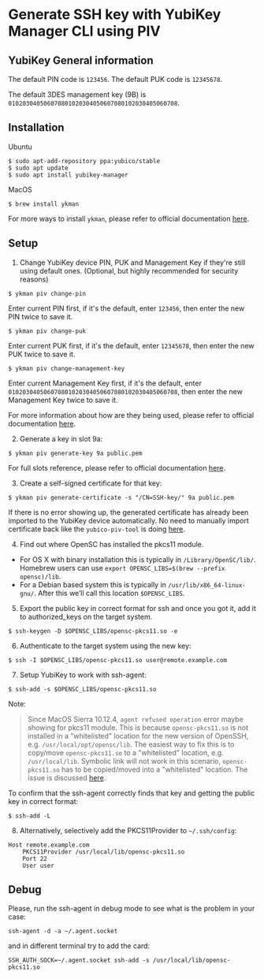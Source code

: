 # Generate SSH key with YubiKey Manager CLI using PIV

## YubiKey General information

The default PIN code is `123456`. The default PUK code is `12345678`.

The default 3DES management key (9B) is `010203040506070801020304050607080102030405060708`.

## Installation

Ubuntu

```
$ sudo apt-add-repository ppa:yubico/stable
$ sudo apt update
$ sudo apt install yubikey-manager
```

MacOS

```
$ brew install ykman
```

For more ways to install `ykman`, please refer to official documentation [here](https://developers.yubico.com/yubikey-manager/).

## Setup

1. Change YubiKey device PIN, PUK and Management Key if they're still using default ones. (Optional, but highly recommended for security reasons)

  ```
  $ ykman piv change-pin
  ```
  
  Enter current PIN first, if it's the default, enter `123456`, then enter the new PIN twice to save it.
  
  ```
  $ ykman piv change-puk
  ```
  
  Enter current PUK first, if it's the default, enter `12345678`, then enter the new PUK twice to save it.
  
  ```
  $ ykman piv change-management-key
  ```
  
  Enter current Management Key first, if it's the default, enter `010203040506070801020304050607080102030405060708`, then enter the new Management Key twice to save it.
  
  For more information about how are they being used, please refer to official documentation [here](https://developers.yubico.com/yubikey-piv-manager/PIN_and_Management_Key.html).

2. Generate a key in slot 9a: 

  ```
  $ ykman piv generate-key 9a public.pem
  ```

  For full slots reference, please refer to official documentation [here](https://developers.yubico.com/PIV/Introduction/Certificate_slots.html).

3. Create a self-signed certificate for that key: 

  ```
  $ ykman piv generate-certificate -s "/CN=SSH-key/" 9a public.pem
  ```

  If there is no error showing up, the generated certificate has already been imported to the YubiKey device automatically.
  No need to manually import certificate back like the `yubico-piv-tool` is doing [here](https://developers.yubico.com/PIV/Guides/SSH_with_PIV_and_PKCS11.html).

4. Find out where OpenSC has installed the pkcs11 module.
  - For OS X with binary installation this is typically in `/Library/OpenSC/lib/`. Homebrew users can use `export OPENSC_LIBS=$(brew --prefix opensc)/lib`.
  - For a Debian based system this is typically in `/usr/lib/x86_64-linux-gnu/`.
    After this we’ll call this location `$OPENSC_LIBS`.
    
5. Export the public key in correct format for ssh and once you got it, add it to authorized_keys on the target system.

  ```
  $ ssh-keygen -D $OPENSC_LIBS/opensc-pkcs11.so -e
  ```

6. Authenticate to the target system using the new key:

  ```
  $ ssh -I $OPENSC_LIBS/opensc-pkcs11.so user@remote.example.com
  ```
  
7. Setup YubiKey to work with ssh-agent:

  ```
  $ ssh-add -s $OPENSC_LIBS/opensc-pkcs11.so
  ```
  
  Note:
  > Since MacOS Sierra 10.12.4, `agent refused operation` error maybe showing for pkcs11 module.
  > This is because `opensc-pkcs11.so` is not installed in a "whitelisted" location for the new version of OpenSSH, e.g. `/usr/local/opt/opensc/lib`.
  > The easiest way to fix this is to copy/move `opensc-pkcs11.so` to a "whitelisted" location, e.g. `/usr/local/lib`.
  > Symbolic link will not work in this scenario, `opensc-pkcs11.so` has to be copied/moved into a "whitelisted" location.
  > The issue is discussed [here](https://github.com/OpenSC/OpenSC/issues/1007).
  
  To confirm that the ssh-agent correctly finds that key and getting the public key in correct format:
  
  ```
  $ ssh-add -L
  ```
  
8. Alternatively, selectively add the PKCS11Provider to `~/.ssh/config`:
  
  ```
  Host remote.example.com
      PKCS11Provider /usr/local/lib/opensc-pkcs11.so
      Port 22
      User user
  ```
  
## Debug

Please, run the ssh-agent in debug mode to see what is the problem in your case:

```
ssh-agent -d -a ~/.agent.socket
```

and in different terminal try to add the card:

```
SSH_AUTH_SOCK=~/.agent.socket ssh-add -s /usr/local/lib/opensc-pkcs11.so
```
